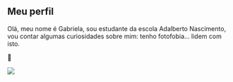 ## Meu perfil

Olá, meu nome é Gabriela, sou estudante da escola Adalberto Nascimento, vou contar algumas curiosidades sobre mim: tenho fotofobia... lidem com isto.

💙

![](https://i.giphy.com/media/v1.Y2lkPTc5MGI3NjExcDE3aG1vZm13aG1rOWQycHo2cDR0bmZ6MTUwZGs2NGZqN3c4a3hhMiZlcD12MV9pbnRlcm5hbF9naWZfYnlfaWQmY3Q9Zw/MDJ9IbxxvDUQM/giphy.gif)


